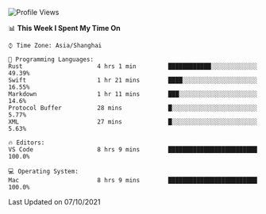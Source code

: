 <!--START_SECTION:waka-->
![Profile Views](http://img.shields.io/badge/Profile%20Views-6-blue)

📊 **This Week I Spent My Time On** 

```text
⌚︎ Time Zone: Asia/Shanghai

💬 Programming Languages: 
Rust                     4 hrs 1 min         ████████████░░░░░░░░░░░░░   49.39% 
Swift                    1 hr 21 mins        ████░░░░░░░░░░░░░░░░░░░░░   16.55% 
Markdown                 1 hr 11 mins        ███░░░░░░░░░░░░░░░░░░░░░░   14.6% 
Protocol Buffer          28 mins             █░░░░░░░░░░░░░░░░░░░░░░░░   5.77% 
XML                      27 mins             █░░░░░░░░░░░░░░░░░░░░░░░░   5.63%

🔥 Editors: 
VS Code                  8 hrs 9 mins        █████████████████████████   100.0%

💻 Operating System: 
Mac                      8 hrs 9 mins        █████████████████████████   100.0%

```


 Last Updated on 07/10/2021
<!--END_SECTION:waka-->
